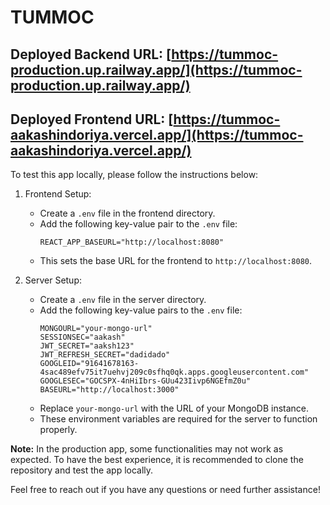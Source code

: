 # TUMMOC

## Deployed Backend URL: [https://tummoc-production.up.railway.app/](https://tummoc-production.up.railway.app/)

## Deployed Frontend URL: [https://tummoc-aakashindoriya.vercel.app/](https://tummoc-aakashindoriya.vercel.app/)

To test this app locally, please follow the instructions below:

1. Frontend Setup:
   - Create a `.env` file in the frontend directory.
   - Add the following key-value pair to the `.env` file:
     ```
     REACT_APP_BASEURL="http://localhost:8080"
     ```
   - This sets the base URL for the frontend to `http://localhost:8080`.

2. Server Setup:
   - Create a `.env` file in the server directory.
   - Add the following key-value pairs to the `.env` file:
     ```
     MONGOURL="your-mongo-url"
     SESSIONSEC="aakash"
     JWT_SECRET="aaksh123"
     JWT_REFRESH_SECRET="dadidado"
     GOOGLEID="91641678163-4sac489efv75it7uehvj209c0sfhq0qk.apps.googleusercontent.com"
     GOOGLESEC="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"
     BASEURL="http://localhost:3000"
     ```
   - Replace `your-mongo-url` with the URL of your MongoDB instance.
   - These environment variables are required for the server to function properly.

**Note:** In the production app, some functionalities may not work as expected. To have the best experience, it is recommended to clone the repository and test the app locally.

Feel free to reach out if you have any questions or need further assistance!
